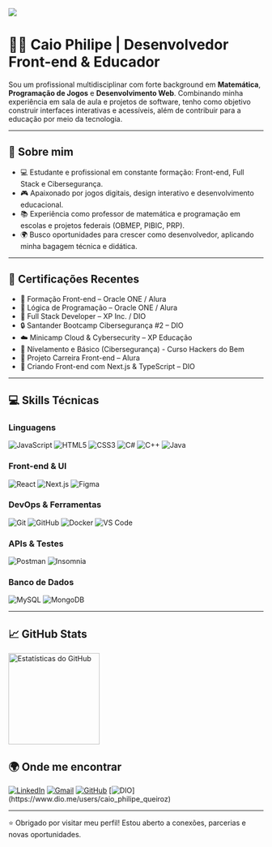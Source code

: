 ![](https://komarev.com/ghpvc/?username=Zh0ny&color=006bed)

# 👨‍🏫 Caio Philipe | Desenvolvedor Front-end & Educador

Sou um profissional multidisciplinar com forte background em **Matemática**, **Programação de Jogos** e **Desenvolvimento Web**. Combinando minha experiência em sala de aula e projetos de software, tenho como objetivo construir interfaces interativas e acessíveis, além de contribuir para a educação por meio da tecnologia.

---

## 🎯 Sobre mim

- 💻 Estudante e profissional em constante formação: Front-end, Full Stack e Cibersegurança.
- 🎮 Apaixonado por jogos digitais, design interativo e desenvolvimento educacional.
- 📚 Experiência como professor de matemática e programação em escolas e projetos federais (OBMEP, PIBIC, PRP).
- 🌍 Busco oportunidades para crescer como desenvolvedor, aplicando minha bagagem técnica e didática.

---

## 🧪 Certificações Recentes

- 🔷 Formação Front-end – Oracle ONE / Alura  
- 🔷 Lógica de Programação – Oracle ONE / Alura  
- 🔷 Full Stack Developer – XP Inc. / DIO  
- 🔒 Santander Bootcamp Cibersegurança #2 – DIO  
- ☁️ Minicamp Cloud & Cybersecurity – XP Educação  
- 🔐 Nívelamento e Básico (Cibersegurança) - Curso Hackers do Bem
- 🧠 Projeto Carreira Front-end – Alura  
- 🚀 Criando Front-end com Next.js & TypeScript – DIO

---

## 💻 Skills Técnicas

### Linguagens
![JavaScript](https://img.shields.io/badge/-JavaScript-333333?style=flat&logo=javascript)
![HTML5](https://img.shields.io/badge/-HTML5-333333?style=flat&logo=html5)
![CSS3](https://img.shields.io/badge/-CSS3-333333?style=flat&logo=css3)
![C#](https://img.shields.io/badge/-CSharp-333333?style=flat&logo=csharp)
![C++](https://img.shields.io/badge/-C++-333333?style=flat&logo=cplusplus)
![Java](https://img.shields.io/badge/-Java-333333?style=flat&logo=java)

### Front-end & UI
![React](https://img.shields.io/badge/-React-333333?style=flat&logo=react)
![Next.js](https://img.shields.io/badge/-Next.js-333333?style=flat&logo=next.js)
![Figma](https://img.shields.io/badge/-Figma-333333?style=flat&logo=figma)

### DevOps & Ferramentas
![Git](https://img.shields.io/badge/-Git-333333?style=flat&logo=git)
![GitHub](https://img.shields.io/badge/-GitHub-333333?style=flat&logo=github)
![Docker](https://img.shields.io/badge/-Docker-333333?style=flat&logo=docker)
![VS Code](https://img.shields.io/badge/-VSCode-333333?style=flat&logo=visualstudiocode)

### APIs & Testes
![Postman](https://img.shields.io/badge/-Postman-333333?style=flat&logo=postman)
![Insomnia](https://img.shields.io/badge/-Insomnia-333333?style=flat&logo=insomnia)

### Banco de Dados
![MySQL](https://img.shields.io/badge/-MySQL-333333?style=flat&logo=mysql)
![MongoDB](https://img.shields.io/badge/-MongoDB-333333?style=flat&logo=mongodb)

---

## 📈 GitHub Stats

<a href="https://github.com/Zh0ny">
  <img height="180em" src="https://github-readme-stats.vercel.app/api?username=Zh0ny&theme=dracula&show_icons=true" alt="Estatísticas do GitHub" />
</a>

## 🌍 Onde me encontrar

[![LinkedIn](https://img.shields.io/badge/-Caio_Philipe-blue?style=flat-square&logo=Linkedin&logoColor=white)](https://www.linkedin.com/in/caio-philipe)
[![Gmail](https://img.shields.io/badge/-caio.philipe.queiroz@gmail.com-006bed?style=flat-square&logo=Gmail&logoColor=white)](mailto:caio.philipe.queiroz@gmail.com)
[![GitHub](https://img.shields.io/github/followers/Zh0ny?label=Follow&style=social)](https://github.com/Zh0ny)
[![DIO](https://img.shields.io/badge/DIO.me-Caio_Philipe_Queiroz-green?style=flat-square&logo=data:image/png;base64,iVBORw0KGgo=...)](https://www.dio.me/users/caio_philipe_queiroz)

---

⭐ Obrigado por visitar meu perfil! Estou aberto a conexões, parcerias e novas oportunidades.
